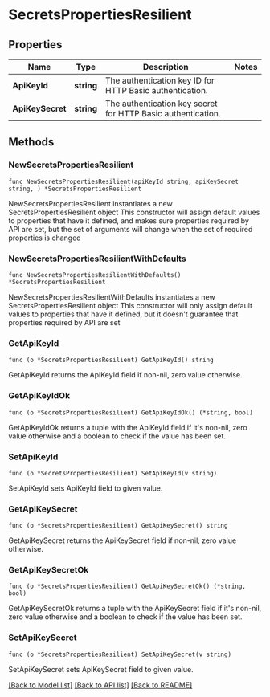 # SecretsPropertiesResilient

## Properties

Name | Type | Description | Notes
------------ | ------------- | ------------- | -------------
**ApiKeyId** | **string** | The authentication key ID for HTTP Basic authentication. | 
**ApiKeySecret** | **string** | The authentication key secret for HTTP Basic authentication. | 

## Methods

### NewSecretsPropertiesResilient

`func NewSecretsPropertiesResilient(apiKeyId string, apiKeySecret string, ) *SecretsPropertiesResilient`

NewSecretsPropertiesResilient instantiates a new SecretsPropertiesResilient object
This constructor will assign default values to properties that have it defined,
and makes sure properties required by API are set, but the set of arguments
will change when the set of required properties is changed

### NewSecretsPropertiesResilientWithDefaults

`func NewSecretsPropertiesResilientWithDefaults() *SecretsPropertiesResilient`

NewSecretsPropertiesResilientWithDefaults instantiates a new SecretsPropertiesResilient object
This constructor will only assign default values to properties that have it defined,
but it doesn't guarantee that properties required by API are set

### GetApiKeyId

`func (o *SecretsPropertiesResilient) GetApiKeyId() string`

GetApiKeyId returns the ApiKeyId field if non-nil, zero value otherwise.

### GetApiKeyIdOk

`func (o *SecretsPropertiesResilient) GetApiKeyIdOk() (*string, bool)`

GetApiKeyIdOk returns a tuple with the ApiKeyId field if it's non-nil, zero value otherwise
and a boolean to check if the value has been set.

### SetApiKeyId

`func (o *SecretsPropertiesResilient) SetApiKeyId(v string)`

SetApiKeyId sets ApiKeyId field to given value.


### GetApiKeySecret

`func (o *SecretsPropertiesResilient) GetApiKeySecret() string`

GetApiKeySecret returns the ApiKeySecret field if non-nil, zero value otherwise.

### GetApiKeySecretOk

`func (o *SecretsPropertiesResilient) GetApiKeySecretOk() (*string, bool)`

GetApiKeySecretOk returns a tuple with the ApiKeySecret field if it's non-nil, zero value otherwise
and a boolean to check if the value has been set.

### SetApiKeySecret

`func (o *SecretsPropertiesResilient) SetApiKeySecret(v string)`

SetApiKeySecret sets ApiKeySecret field to given value.



[[Back to Model list]](../README.md#documentation-for-models) [[Back to API list]](../README.md#documentation-for-api-endpoints) [[Back to README]](../README.md)


